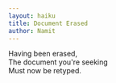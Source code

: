 ```yaml
---
layout: haiku
title: Document Erased
author: Namit
---
```


Having been erased,<br>
The document you're seeking<br>
Must now be retyped.<br>
